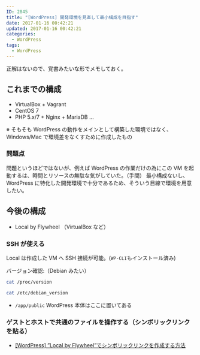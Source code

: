 ```yaml
---
ID: 2845
title: "[WordPress] 開発環境を見直して最小構成を目指す"
date: 2017-01-16 00:42:21
updated: 2017-01-16 00:42:21
categories:
  - WordPress
tags:
  - WordPress
---
```


正解はないので、覚書みたいな形でメモしておく。

<!--more-->

## これまでの構成

- VirtualBox + Vagrant
- CentOS 7
- PHP 5.x/7 + Nginx + MariaDB ...

※ そもそも WordPress の動作をメインとして構築した環境ではなく、Windows/Mac で環境差をなくすために作成したもの

### 問題点

問題というほどではないが、例えば WordPress の作業だけの為にこの VM を起動するは、時間とリソースの無駄な気がしていた。（手間）
最小構成ないし、WordPress に特化した開発環境で十分であるため、そういう目線で環境を用意したい。

## 今後の構成

- Local by Flywheel （VirtualBox など）

### SSH が使える

Local は作成した VM へ SSH 接続が可能。(`WP-CLI`もインストール済み)

バージョン確認:（Debian みたい）

```bash
cat /proc/version
```

```bash
cat /etc/debian_version
```

- `/app/public`
  WordPress 本体はここに置いてある

### ゲストとホストで共通のファイルを操作する（シンボリックリンクを貼る）

- [[WordPress] ”Local by Flywheel”でシンボリックリンクを作成する方法](https://b.0218.jp/20170111005914.html)
